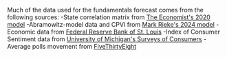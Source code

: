 Much of the data used for the fundamentals forecast comes from the following sources:
-State correlation matrix from [The Economist's 2020 model](https://github.com/TheEconomist/us-potus-model)
-Abramowitz-model data and CPVI from [Mark Rieke's 2024 model](https://github.com/markjrieke/2024-potus/tree/main)
-Economic data from [Federal Reserve Bank of St. Louis](https://fred.stlouisfed.org/)
-Index of Consumer Sentiment data from [University of Michigan's Surveys of Consumers](http://www.sca.isr.umich.edu/)
-Average polls movement from [FiveThirtyEight](https://abcnews.go.com/538/538s-2024-presidential-election-forecast-works/story?id=113068753)